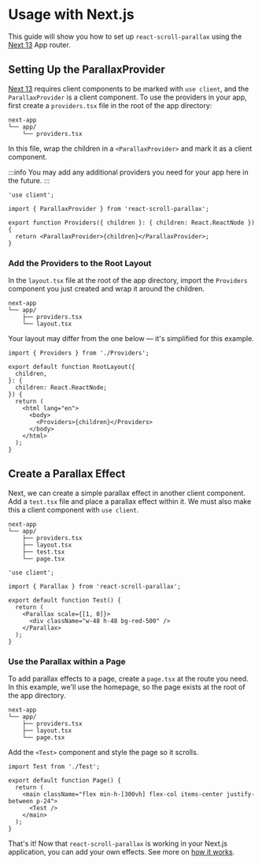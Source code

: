 # Usage with Next.js

This guide will show you how to set up `react-scroll-parallax` using the [Next 13](https://nextjs.org/blog/next-13) App router.

## Setting Up the ParallaxProvider

[Next 13](https://nextjs.org/blog/next-13) requires client components to be marked with `use client`, and the `ParallaxProvider` is a client component. To use the providers in your app, first create a `providers.tsx` file in the root of the app directory:

```
next-app
└── app/
    └── providers.tsx
```

In this file, wrap the children in a `<ParallaxProvider>` and mark it as a client component.

:::info
You may add any additional providers you need for your app here in the future.
:::

```tsx
'use client';

import { ParallaxProvider } from 'react-scroll-parallax';

export function Providers({ children }: { children: React.ReactNode }) {
  return <ParallaxProvider>{children}</ParallaxProvider>;
}
```

### Add the Providers to the Root Layout

In the `layout.tsx` file at the root of the app directory, import the `Providers` component you just created and wrap it around the children.

```
next-app
└── app/
    ├── providers.tsx
    └── layout.tsx
```

Your layout may differ from the one below — it's simplified for this example.

```tsx
import { Providers } from './Providers';

export default function RootLayout({
  children,
}: {
  children: React.ReactNode;
}) {
  return (
    <html lang="en">
      <body>
        <Providers>{children}</Providers>
      </body>
    </html>
  );
}
```

## Create a Parallax Effect

Next, we can create a simple parallax effect in another client component. Add a `test.tsx` file and place a parallax effect within it. We must also make this a client component with `use client`.

```
next-app
└── app/
    ├── providers.tsx
    ├── layout.tsx
    ├── test.tsx
    └── page.tsx
```

```tsx
'use client';

import { Parallax } from 'react-scroll-parallax';

export default function Test() {
  return (
    <Parallax scale={[1, 0]}>
      <div className="w-48 h-48 bg-red-500" />
    </Parallax>
  );
}
```

### Use the Parallax within a Page

To add parallax effects to a page, create a `page.tsx` at the route you need. In this example, we'll use the homepage, so the page exists at the root of the app directory.

```
next-app
└── app/
    ├── providers.tsx
    ├── layout.tsx
    └── page.tsx
```

Add the `<Test>` component and style the page so it scrolls.

```tsx
import Test from './Test';

export default function Page() {
  return (
    <main className="flex min-h-[300vh] flex-col items-center justify-between p-24">
      <Test />
    </main>
  );
}
```

That's it! Now that `react-scroll-parallax` is working in your Next.js application, you can add your own effects. See more on [how it works](/docs/examples/how-it-works).
